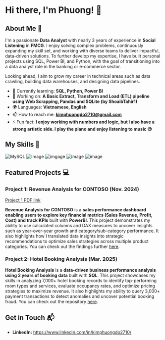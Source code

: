 # Hi there, I'm Phuong! 👋

## About Me 🚀

I'm a passionate **Data Analyst** with nearly 3 years of experience in **Social Listening** in **FMCG**. I enjoy solving complex problems, continuously expanding my skill set, and working with diverse teams to deliver impactful, data-driven solutions. To further develop my expertise, I have built personal projects using SQL, Power BI, and Python, with the goal of transitioning into a data analyst role in the banking or e-commerce sector.

Looking ahead, I aim to grow my career in technical areas such as data crawling, building data warehouses, and designing data pipelines.

- 🌱 Currently learning: **SQL, Python, Power BI**
- 🔭 Working on: **A Basic Extract, Transform and Load (ETL) pipeline using Web Scrapping, Pandas and SQLite (by ShoaibTahir1)**
- 🌍 Languages: **Vietnamese, English**
- 📫 How to reach me: **kimphuongdo2710@gmail.com**
- ⚡ Fun fact: **I enjoy working with numbers and logic, but I also have a strong artistic side. I play the piano and enjoy listening to music :wink:**

## My Skills 🧠

![MySQL](https://img.shields.io/badge/MySQL-005C84?style=for-the-badge&logo=mysql&logoColor=white)
![Image](https://img.shields.io/badge/PowerBI-F2C811?style=for-the-badge&logo=Power%20BI&logoColor=white)
![imgage](https://img.shields.io/badge/Dataiku-2AB1AC?style=for-the-badge&logo=dataiku&logoColor=white)
![image](https://img.shields.io/badge/-Hackerrank-2EC866?style=for-the-badge&logo=HackerRank&logoColor=white)
![image](https://img.shields.io/badge/Google%20Analytics-E37400?style=for-the-badge&logo=google%20analytics&logoColor=white)

## Featured Projects 💻

### Project 1: Revenue Analysis for CONTOSO (Nov. 2024)

[Project 1 PDF link](asset/Phuong_Contoso_PowerBI_dashboard.pdf)

**Revenue Analysis for CONTOSO** is a **sales performance dashboard enabling users to explore key financial metrics (Sales Revenue, Profit, Cost) and track KPIs** built with **PowerBI**. This project demonstrates my ability to use calculated columns and DAX measures to uncover insights such as year-over-year growth and category/sub-category performance. It also highlights how I translated data insights into strategic recommendations to optimize sales strategies across multiple product categories. You can check out the findings further [here](asset/Phuong_Contoso_Revenue_Analysis.pdf).

### Project 2: Hotel Booking Analysis (Mar. 2025)

**Hotel Booking Analysis** is a **data-driven business performance analysis using 2 years of booking data** built with **SQL**. This project showcases my skills in analyzing 7,000+ hotel booking records to identify top-performing room types and services, evaluate occupancy rates, and optimize pricing strategies to maximize revenue. It also highlights my ability to query 3,000+ payment transactions to detect anomalies and uncover potential booking fraud. You can check out the repository [here](https://github.com/kimphuongdo2710/PortfolioProject-2025/blob/main/hotel_revenue_10Mar25.sql).

## Get in Touch 📬

- **LinkedIn:** https://www.linkedin.com/in/kimphuongdo2710/


